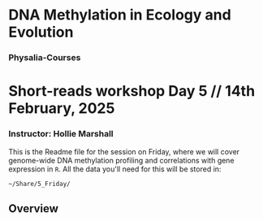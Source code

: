 # DNA Methylation in Ecology and Evolution

### Physalia-Courses 

# Short-reads workshop Day 5 // 14th February, 2025
### Instructor: Hollie Marshall

This is the Readme file for the session on Friday, where we will cover genome-wide DNA methylation profiling and correlations with gene expression in `R`. All the data you'll need for this will be stored in: 

`~/Share/5_Friday/`

## Overview
